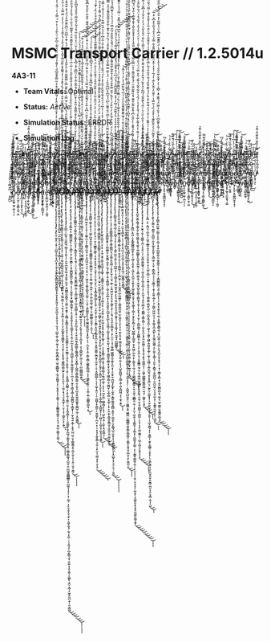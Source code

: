 # MSMC Transport Carrier // 1.2.5014u

**4A3-11** 
- **Team Vitals:** Optimal
- **Status:** *Active*
- **Simulation Status:** ERROR

- **Simulation Log**



I̴̡̡͓̞͈̲̦͈̾͆̅̔̈́̾ ̶̢͖͈̰̦͇͔̣̦̳̀̽̿̈̿̅̓̆̆̕͘͜͝c̶͓̘͔͍̯͎̣̺̏̿̋̀̈͗͝a̴͇̱̜̗͆͂̅̈́͆̓̏͘̚ṇ̶̠̫̆̾̓t̸̨̨͍͙̪̘̼͔͔͉̥̿̓͛̄̑͋̎̐͊͂̔̎̄̉ ̷̼͖͍̠̮̗̫̘͑̒͐̏͜͝l̷͓̞̞͓̫̘̑̈̓̎͌̏̑͌̿ȯ̴̞̅̎̔͗̄̚̚͝s̷̮̰̻͕͑̒̍́̏͜ę̵͈̺̻͓̯̜̥̺̪̲͚̩̘̈́̑̿͊͊̈̈́̓͜͝ ̷̪̺̈͊̊̎̽m̶͖̽̔̎͗̿̾́͆͘ÿ̷̛̛̹́͂̇̎̒͑̈́̇̚͝͠s̶̨̙͚̩͉̗̦̥͍̮͙̜̝͙͖͐́͆̔̅̏̈́͊̎̊ę̵̛͖̠͈̪̮̦̌̑̈́̇̓̓͆̓̓̀́̚͠ͅl̷̨͓̼̭̩͍͇̻̭̞̯͎͑͌̅̏͐̌͂̿̄̐͝f̸̖̐̅̍̒̄I̴̡̡͓̞͈̲̦͈̾͆̅̔̈́̾ ̶̢͖͈̰̦͇͔̣̦̳̀̽̿̈̿̅̓̆̆̕͘͜͝c̶͓̘͔͍̯͎̣̺̏̿̋̀̈͗͝a̴͇̱̜̗͆͂̅̈́͆̓̏͘̚ṇ̶̠̫̆̾̓t̸̨̨͍͙̪̘̼͔͔͉̥̿̓͛̄̑͋̎̐͊͂̔̎̄̉ ̷̼͖͍̠̮̗̫̘͑̒͐̏͜͝l̷͓̞̞͓̫̘̑̈̓̎͌̏̑͌̿ȯ̴̞̅̎̔͗̄̚̚͝s̷̮̰̻͕͑̒̍́̏͜ę̵͈̺̻͓̯̜̥̺̪̲͚̩̘̈́̑̿͊͊̈̈́̓͜͝ ̷̪̺̈͊̊̎̽m̶͖̽̔̎͗̿̾́͆͘ÿ̷̛̛̹́͂̇̎̒͑̈́̇̚͝͠s̶̨̙͚̩͉̗̦̥͍̮͙̜̝͙͖͐́͆̔̅̏̈́͊̎̊ę̵̛͖̠͈̪̮̦̌̑̈́̇̓̓͆̓̓̀́̚͠ͅl̷̨͓̼̭̩͍͇̻̭̞̯͎͑͌̅̏͐̌͂̿̄̐͝f̸̖̐̅̍̒̄I̴̡̡͓̞͈̲̦͈̾͆̅̔̈́̾ ̶̢͖͈̰̦͇͔̣̦̳̀̽̿̈̿̅̓̆̆̕͘͜͝c̶͓̘͔͍̯͎̣̺̏̿̋̀̈͗͝a̴͇̱̜̗͆͂̅̈́͆̓̏͘̚ṇ̶̠̫̆̾̓t̸̨̨͍͙̪̘̼͔͔͉̥̿̓͛̄̑͋̎̐͊͂̔̎̄̉ ̷̼͖͍̠̮̗̫̘͑̒͐̏͜͝l̷͓̞̞͓̫̘̑̈̓̎͌̏̑͌̿ȯ̴̞̅̎̔͗̄̚̚͝s̷̮̰̻͕͑̒̍́̏͜ę̵͈̺̻͓̯̜̥̺̪̲͚̩̘̈́̑̿͊͊̈̈́̓͜͝ ̷̪̺̈͊̊̎̽m̶͖̽̔̎͗̿̾́͆͘ÿ̷̛̛̹́͂̇̎̒͑̈́̇̚͝͠s̶̨̙͚̩͉̗̦̥͍̮͙̜̝͙͖͐́͆̔̅̏̈́͊̎̊ę̵̛͖̠͈̪̮̦̌̑̈́̇̓̓͆̓̓̀́̚͠ͅl̷̨͓̼̭̩͍͇̻̭̞̯͎͑͌̅̏͐̌͂̿̄̐͝f̸̖̐̅̍̒̄I̴̡̡͓̞͈̲̦͈̾͆̅̔̈́̾ ̶̢͖͈̰̦͇͔̣̦̳̀̽̿̈̿̅̓̆̆̕͘͜͝c̶͓̘͔͍̯͎̣̺̏̿̋̀̈͗͝a̴͇̱̜̗͆͂̅̈́͆̓̏͘̚ṇ̶̠̫̆̾̓t̸̨̨͍͙̪̘̼͔͔͉̥̿̓͛̄̑͋̎̐͊͂̔̎̄̉ ̷̼͖͍̠̮̗̫̘͑̒͐̏͜͝l̷͓̞̞͓̫̘̑̈̓̎͌̏̑͌̿ȯ̴̞̅̎̔͗̄̚̚͝s̷̮̰̻͕͑̒̍́̏͜ę̵͈̺̻͓̯̜̥̺̪̲͚̩̘̈́̑̿͊͊̈̈́̓͜͝ ̷̪̺̈͊̊̎̽m̶͖̽̔̎͗̿̾́͆͘ÿ̷̛̛̹́͂̇̎̒͑̈́̇̚͝͠s̶̨̙͚̩͉̗̦̥͍̮͙̜̝͙͖͐́͆̔̅̏̈́͊̎̊ę̵̛͖̠͈̪̮̦̌̑̈́̇̓̓͆̓̓̀́̚͠ͅl̷̨͓̼̭̩͍͇̻̭̞̯͎͑͌̅̏͐̌͂̿̄̐͝f̸̖̐̅̍̒̄I̴̡̡͓̞͈̲̦͈̾͆̅̔̈́̾ ̶̢͖͈̰̦͇͔̣̦̳̀̽̿̈̿̅̓̆̆̕͘͜͝c̶͓̘͔͍̯͎̣̺̏̿̋̀̈͗͝a̴͇̱̜̗͆͂̅̈́͆̓̏͘̚ṇ̶̠̫̆̾̓t̸̨̨͍͙̪̘̼͔͔͉̥̿̓͛̄̑͋̎̐͊͂̔̎̄̉ ̷̼͖͍̠̮̗̫̘͑̒͐̏͜͝l̷͓̞̞͓̫̘̑̈̓̎͌̏̑͌̿ȯ̴̞̅̎̔͗̄̚̚͝s̷̮̰̻͕͑̒̍́̏͜ę̵͈̺̻͓̯̜̥̺̪̲͚̩̘̈́̑̿͊͊̈̈́̓͜͝ ̷̪̺̈͊̊̎̽m̶͖̽̔̎͗̿̾́͆͘ÿ̷̛̛̹́͂̇̎̒͑̈́̇̚͝͠s̶̨̙͚̩͉̗̦̥͍̮͙̜̝͙͖͐́͆̔̅̏̈́͊̎̊ę̵̛͖̠͈̪̮̦̌̑̈́̇̓̓͆̓̓̀́̚͠ͅl̷̨͓̼̭̩͍͇̻̭̞̯͎͑͌̅̏͐̌͂̿̄̐͝f̸̖̐̅̍̒̄I̴̡̡͓̞͈̲̦͈̾͆̅̔̈́̾ ̶̢͖͈̰̦͇͔̣̦̳̀̽̿̈̿̅̓̆̆̕͘͜͝c̶͓̘͔͍̯͎̣̺̏̿̋̀̈͗͝a̴͇̱̜̗͆͂̅̈́͆̓̏͘̚ṇ̶̠̫̆̾̓t̸̨̨͍͙̪̘̼͔͔͉̥̿̓͛̄̑͋̎̐͊͂̔̎̄̉ ̷̼͖͍̠̮̗̫̘͑̒͐̏͜͝l̷͓̞̞͓̫̘̑̈̓̎͌̏̑͌̿ȯ̴̞̅̎̔͗̄̚̚͝s̷̮̰̻͕͑̒̍́̏͜ę̵͈̺̻͓̯̜̥̺̪̲͚̩̘̈́̑̿͊͊̈̈́̓͜͝ ̷̪̺̈͊̊̎̽m̶͖̽̔̎͗̿̾́͆͘ÿ̷̛̛̹́͂̇̎̒͑̈́̇̚͝͠s̶̨̙͚̩͉̗̦̥͍̮͙̜̝͙͖͐́͆̔̅̏̈́͊̎̊ę̵̛͖̠͈̪̮̦̌̑̈́̇̓̓͆̓̓̀́̚͠ͅl̷̨͓̼̭̩͍͇̻̭̞̯͎͑͌̅̏͐̌͂̿̄̐͝f̸̖̐̅̍̒̄I̴̡̡͓̞͈̲̦͈̾͆̅̔̈́̾ ̶̢͖͈̰̦͇͔̣̦̳̀̽̿̈̿̅̓̆̆̕͘͜͝c̶͓̘͔͍̯͎̣̺̏̿̋̀̈͗͝a̴͇̱̜̗͆͂̅̈́͆̓̏͘̚ṇ̶̠̫̆̾̓t̸̨̨͍͙̪̘̼͔͔͉̥̿̓͛̄̑͋̎̐͊͂̔̎̄̉ ̷̼͖͍̠̮̗̫̘͑̒͐̏͜͝l̷͓̞̞͓̫̘̑̈̓̎͌̏̑͌̿ȯ̴̞̅̎̔͗̄̚̚͝s̷̮̰̻͕͑̒̍́̏͜ę̵͈̺̻͓̯̜̥̺̪̲͚̩̘̈́̑̿͊͊̈̈́̓͜͝ ̷̪̺̈͊̊̎̽m̶͖̽̔̎͗̿̾́͆͘ÿ̷̛̛̹́͂̇̎̒͑̈́̇̚͝͠s̶̨̙͚̩͉̗̦̥͍̮͙̜̝͙͖͐́͆̔̅̏̈́͊̎̊ę̵̛͖̠͈̪̮̦̌̑̈́̇̓̓͆̓̓̀́̚͠ͅl̷̨͓̼̭̩͍͇̻̭̞̯͎͑͌̅̏͐̌͂̿̄̐͝f̸̖̐̅̍̒̄I̴̡̡͓̞͈̲̦͈̾͆̅̔̈́̾ ̶̢͖͈̰̦͇͔̣̦̳̀̽̿̈̿̅̓̆̆̕͘͜͝c̶͓̘͔͍̯͎̣̺̏̿̋̀̈͗͝a̴͇̱̜̗͆͂̅̈́͆̓̏͘̚ṇ̶̠̫̆̾̓t̸̨̨͍͙̪̘̼͔͔͉̥̿̓͛̄̑͋̎̐͊͂̔̎̄̉ ̷̼͖͍̠̮̗̫̘͑̒͐̏͜͝l̷͓̞̞͓̫̘̑̈̓̎͌̏̑͌̿ȯ̴̞̅̎̔͗̄̚̚͝s̷̮̰̻͕͑̒̍́̏͜ę̵͈̺̻͓̯̜̥̺̪̲͚̩̘̈́̑̿͊͊̈̈́̓͜͝ ̷̪̺̈͊̊̎̽m̶͖̽̔̎͗̿̾́͆͘ÿ̷̛̛̹́͂̇̎̒͑̈́̇̚͝͠s̶̨̙͚̩͉̗̦̥͍̮͙̜̝͙͖͐́͆̔̅̏̈́͊̎̊ę̵̛͖̠͈̪̮̦̌̑̈́̇̓̓͆̓̓̀́̚͠ͅl̷̨͓̼̭̩͍͇̻̭̞̯͎͑͌̅̏͐̌͂̿̄̐͝f̸̖̐̅̍̒̄I̴̡̡͓̞͈̲̦͈̾͆̅̔̈́̾ ̶̢͖͈̰̦͇͔̣̦̳̀̽̿̈̿̅̓̆̆̕͘͜͝c̶͓̘͔͍̯͎̣̺̏̿̋̀̈͗͝a̴͇̱̜̗͆͂̅̈́͆̓̏͘̚ṇ̶̠̫̆̾̓t̸̨̨͍͙̪̘̼͔͔͉̥̿̓͛̄̑͋̎̐͊͂̔̎̄̉ ̷̼͖͍̠̮̗̫̘͑̒͐̏͜͝l̷͓̞̞͓̫̘̑̈̓̎͌̏̑͌̿ȯ̴̞̅̎̔͗̄̚̚͝s̷̮̰̻͕͑̒̍́̏͜ę̵͈̺̻͓̯̜̥̺̪̲͚̩̘̈́̑̿͊͊̈̈́̓͜͝ ̷̪̺̈͊̊̎̽m̶͖̽̔̎͗̿̾́͆͘ÿ̷̛̛̹́͂̇̎̒͑̈́̇̚͝͠s̶̨̙͚̩͉̗̦̥͍̮͙̜̝͙͖͐́͆̔̅̏̈́͊̎̊ę̵̛͖̠͈̪̮̦̌̑̈́̇̓̓͆̓̓̀́̚͠ͅl̷̨͓̼̭̩͍͇̻̭̞̯͎͑͌̅̏͐̌͂̿̄̐͝f̸̖̐̅̍̒̄I̴̡̡͓̞͈̲̦͈̾͆̅̔̈́̾ ̶̢͖͈̰̦͇͔̣̦̳̀̽̿̈̿̅̓̆̆̕͘͜͝c̶͓̘͔͍̯͎̣̺̏̿̋̀̈͗͝a̴͇̱̜̗͆͂̅̈́͆̓̏͘̚ṇ̶̠̫̆̾̓t̸̨̨͍͙̪̘̼͔͔͉̥̿̓͛̄̑͋̎̐͊͂̔̎̄̉ ̷̼͖͍̠̮̗̫̘͑̒͐̏͜͝l̷͓̞̞͓̫̘̑̈̓̎͌̏̑͌̿ȯ̴̞̅̎̔͗̄̚̚͝s̷̮̰̻͕͑̒̍́̏͜ę̵͈̺̻͓̯̜̥̺̪̲͚̩̘̈́̑̿͊͊̈̈́̓͜͝ ̷̪̺̈͊̊̎̽m̶͖̽̔̎͗̿̾́͆͘ÿ̷̛̛̹́͂̇̎̒͑̈́̇̚͝͠s̶̨̙͚̩͉̗̦̥͍̮͙̜̝͙͖͐́͆̔̅̏̈́͊̎̊ę̵̛͖̠͈̪̮̦̌̑̈́̇̓̓͆̓̓̀́̚͠ͅl̷̨͓̼̭̩͍͇̻̭̞̯͎͑͌̅̏͐̌͂̿̄̐͝f̸̖̐̅̍̒̄ Ŗ̴̰̬͉̿ę̷̧͔̹̪̮͍̪̞̫̮̞̤͑́̊̀̉̊̂̆̎̚s̸̨̡̧̢̢̛̛̪̝̻͔̘̮̗̠͎͑͊̄͑̃͑̇̅͛̚͜͝͝ẗ̵̲͕̲ ̶̞͔͉̖̻͙̤͈͉͎̪͊̒͋͘͜ͅn̶̛͔̈̅́̃̑̋̇̿͒ǫ̶̢̢͚͎̰̣͚̯͚́̀̒̂̈́ͅw̷̼̲͔̻̏͒̓̇̏̀̇͘͝͝ ̴̢̨̛̛̳̥̜̗͕̩̜̦̓̉͗͜͝f̴̨̡̠̲͚̥̙͇̟̔̈́̈́̈́̈́͗͗̏́̈́a̵̟̺̮̱̝̯͍̖̩͉͑̉͗̓̉͆͋̌̀ţ̴͍̜̟̼̠̺̮̈h̷̛̞͔̦͙̳͇̯͈̳̞̪͚͛̄̍̑̿͛́̒̅̀̀͝ḝ̸̨͙̼͙̱̖̱̝͙̺͛r̷̢̡̟̘̯̖̹̜̘̣̰̤͈͍͆̍̇͘͝,̸̲̠͈͇̩͉͔̟̝̲̟͍̙̽̊̾̓̏̑̎̏͘̚͝ ̷̧̳̱̲͕͂̉̐́̔̒͑̍͆͊̀̚͠ḷ̶̛̰̪͇̅̐̓̃͌̾̀͘͝͝e̷̪̻͑̉̋̒̅͗̿̓̂́͝ͅţ̴̛̮̤̦͉͇͇̻̭͉̪̫͓̥̒̉̔́̓̍͐̓͝ͅ ̴͕͎̐́̅̃̓͜y̶̤̩̓́͋͑̓̌̕ͅọ̷̩͚̘̺͛̉̉̓̂͌͐͘ů̷̢̢͈̖͖̫͎̏̀̌́̅́̕͝͠r̵̡̢̡̨̛̝̲̤̘̲̯̭̰̫̩͒͆̅̈́ ̵̢̛̛̛̩̖̠̥̣̰̳̬͒́͒̈́̈́̾͆͝͠m̸̛̳͙̊̎̍̈́͝ǐ̵̡̦̬͇̼̬͔̟̰̮̺̮͇̪̺̋̆́̚ń̷͍̅͆̈̈́͛̊̐̓̀͘͘͝d̴̼͙͉̼͉̝̝̖̤̙̈̌͊̇͘͜͜ ̴̨̬͖͍̱̰͓̈̇̏̃͂̄͂̋̈́̓̏͌͝c̷̬̺̙̗̝̱͕̘̱͗̌͋̏̈́͒̌̑͘͝o̴̩̖̤̭̯͕̩͎̹̣͙̺̅̋̈͌̔̇̐̐̑̕ͅm̸͕̠͓͇͖̼̙̞̦̠͂̒ė̴̪̤̹̰͇̩̮̱͓̩̥͕̝̗̀̃̒̒̊̃̄͐̒̀͜͝͠ ̵̡͉͙̮͚̰͇̣͒͛̐̌t̸̡̧̰̲̠̟͚̼̻͕͙̬̝̺͓̉̄͊̔ơ̸̛̦̤͙̱̦͙̺̙̤̺̥̜̠͌̓̑̆̅͂̄̂̊́͜͠ͅ ̵̠̣̩̹͉̻̭̉p̷̢͖͈̰͚̟̙̲͖̺̄̄͊͗̇̿̅̉̐̆̿ȩ̴̬͐̐̒a̶̡̻̝͍̞̲͐͛̇̊̾̇c̶̫̻̖̤̓͛̄͝͝ͅē̸̢̢̦͈̳̹̹̹̜̘͇̰͙̇̓̓̓̑̓̒.̸̮̻̀ ̵̢̢̛̪̥͍̥̰̙͉̤͇̮̰̼̥́̓̀̈́́̀̉̈́͝Y̵̖̥̝̮̫̮̞̻̘͈̩͒̔̓͒̓̆̾̔̈́̊̾͘ȯ̷̡̖̰͎͔̼̳̹̞͜ǘ̵̟̱͓̹̥͗̈̀̈́̓̈̐̋͛̂́̕͝ͅ ̸̤̪̲̦̺̥̞̤̳̦̞̾̐̀͛ḧ̷̛̲̭̱͚́͗͌͛̉́ạ̵̧̦̥̓̿̔v̷̥̜̾̄̉͆̌̇̈̕͝ͅe̴̲̱͊̏̐̕ ̷̪̣̟̼̞̜̭̽́͋̐̓̏̂̐ͅͅf̴͓͔̳̥̰̝̾̒͋͊̈́̈́͋ͅȯ̵͚̝͈̞̻͉̼̘̙̮̹̮̪͓̐̿u̷̡̮̲͍̭̺͍͇̯̯̭͕̥̿̓g̷̢̢̢͉͔̞̗̜͔͙̰͂̚h̷̜͎͑̎t̶̨̧̧̰̫͍̰̣̹͙͛ ̵̡̨̱̳͕̲̳͉̖̦͓̳̄̇f̵̢̲͔̼̲̓̒̓̈̽͒̾̕͝ǒ̷̡̨̹̳̠̼͓̺͉̝͈͕̻r̴̛̹̝̥̫̪͔̂͂͂̈́̓̓̀̕͠ ̸̱̳̟͛̌͑̓̋͌́͛̀͌̈́̇̀̕͜͝s̵̨̡͈̩̬̱̜̬͓̜̚ͅọ̶̼̹͔̥͙̺̦̖̰́ ̸̨͎̜̏̀̒́͊̂͊̃̾̕ľ̸͓͎͌̓͛̄̉̚͝o̷̝͖͙̭̲͕̬̻̝̮̹̬͙̫͖̕͘ņ̷̛̻̙͕̳͚̖̞͓̪̦͉̊̓̉͜ģ̷̡͔̟̙̥̺̟̘̄́̌̑̀̈͠ ̸̧̢̗͍̮͍͕̳͈̲͂̀̒̈́̒̂ͅb̶̛̙̘̘͉̫͉̞̥̞̈́̇̒̃̍̄͊̈́ͅu̵͇̙̤̺̞̤͉̙̱̥͌t̵͉̺͇͙̲̱͚͍̙͖̾́̅̂ͅ ̵̛̮̹͓̗̹̣̺̻̗̜̊̅̿̿̇͐̌̈́̏̅̂͌̌͜t̵̖͓͔̰̻̪͍̭̠͈͉͊͌͛͊͒̔͗͛͛̿́̚͘͘͘ḩ̸͎̯̫͔͔̜͔̐̈́i̷̙̱̼͙͌̒̓͠s̸͖̽͠ ̶̡̫̦̓͆͒̿̎̿̾̅͆̄̐̓̑w̷̡̡͍̤̩͕̞̫͔̜̳̠̜̣̓͗̀̓̆͐̏̂͘͜a̸̛͉̼̹͖̰͜ͅr̵͈̘̘͎̖͕̈́͗́̂ ̴̢̫̞̞̗͙̲̣̻̦̎̀̔̒͝į̵̨̛̜̙̯̳̣̘̙̙̂͒̇̾͛̐͐s̴̨̡̧̤̫̮̟̻̝̩͂̏̐͐̊̉̆̃͒̚̚ ̴̢͚̼̜͈̜̯̼̲͍̺̻͓̏͛̅́͆̌̏̇͘ȏ̷̫͖̰̩̪̯͇̜͇̱̻̱̿́͐̅̍͒͋͑͘̕̚͜͜͝͝v̷̧̢̭͕̼̞͎̗̣͍̈́̊̚͘͜e̴͙͙̺̩̪̭̲̜̰̩̝͈̓̐̎́̑̊̌̓͋̓͗̓́̅ͅr̸̢̮̲̙̩̬̙̤͓̓̒̄̆̂̔͊̿̎́͋͂̕͝ͅ ţ̵͓̟̰̬͉̮̰̱͈͉͎͚͌̆͐̈́̈̎͘͘h̴͎̜̬̮͍̾̅͋̌̈́͊̄͆̎̚͠͝͠ĕ̷̡̛̛͕̥̬͕̭͈͇̪̯̞̞͙́͛͛̚͘ͅ ̷̺̞̺̻͐ͅw̵͉͕̳̺̗̩̝͌ǎ̴̭̈́ȓ̸̛̭̱̞̗̳̳͚̮̗̥͖͒̏͋̅͐͐͘͜ ̴̣̩̭̪̮̏͒̿̉́̌͛̉̓͝n̷̳̝̹̬͚̟͖̖̣̪̩̖̦̈́͐̉̓̌͋́ͅȇ̸̛͎̣͈̫̗̗͔͈̳͙̰̖̣͖̎͆̚v̸̢͓̺̠̟̗͈̙̥̥̖̤́̆̾̈́̓̃̌͜ͅͅé̴̢̜̹͔̖̞̘͍͎̣͙̫̤̲̦̾́̏͛́̈́͊ŗ̷̢̛͎̯̥͈͓͖̬͔͇͌̋͜ ̶̢̰͍̜̞̠̜̳͕̳̳̠͚͔̈̓̀̇̅͜͠͝e̶̢̻̩̿͂̌͌̈͌̂͂̏̈̄͆̕n̶͈̭̥̣͊̄̾̈͗̒̑̋͗͊͑̂ͅd̵͔̤̭̮͍͓͍̥̠̳̲̮͔̞̑̍̎̆̎̓͑̈͝e̵̢̨̛̳̺̜̯̯͖̜̘̦̩͖̬̐̈́̊̂̋͊̓́͘͝͝͝͝d̷̗̠͖͎͈̞̻̋̔̀̔͛̂͑͗̀̀̃̕̚͘̚ ̴̣̥̞̤̩̱̘͕̠̐͛̈͋̃̌͑̍̏̈́͗̏͌̕͝ţ̵͓̟̰̬͉̮̰̱͈͉͎͚͌̆͐̈́̈̎͘͘h̴͎̜̬̮͍̾̅͋̌̈́͊̄͆̎̚͠͝͠ĕ̷̡̛̛͕̥̬͕̭͈͇̪̯̞̞͙́͛͛̚͘ͅ ̷̺̞̺̻͐ͅw̵͉͕̳̺̗̩̝͌ǎ̴̭̈́ȓ̸̛̭̱̞̗̳̳͚̮̗̥͖͒̏͋̅͐͐͘͜ ̴̣̩̭̪̮̏͒̿̉́̌͛̉̓͝n̷̳̝̹̬͚̟͖̖̣̪̩̖̦̈́͐̉̓̌͋́ͅȇ̸̛͎̣͈̫̗̗͔͈̳͙̰̖̣͖̎͆̚v̸̢͓̺̠̟̗͈̙̥̥̖̤́̆̾̈́̓̃̌͜ͅͅé̴̢̜̹͔̖̞̘͍͎̣͙̫̤̲̦̾́̏͛́̈́͊ŗ̷̢̛͎̯̥͈͓͖̬͔͇͌̋͜ ̶̢̰͍̜̞̠̜̳͕̳̳̠͚͔̈̓̀̇̅͜͠͝e̶̢̻̩̿͂̌͌̈͌̂͂̏̈̄͆̕n̶͈̭̥̣͊̄̾̈͗̒̑̋͗͊͑̂ͅd̵͔̤̭̮͍͓͍̥̠̳̲̮͔̞̑̍̎̆̎̓͑̈͝e̵̢̨̛̳̺̜̯̯͖̜̘̦̩͖̬̐̈́̊̂̋͊̓́͘͝͝͝͝d̷̗̠͖͎͈̞̻̋̔̀̔͛̂͑͗̀̀̃̕̚͘̚ ̴̣̥̞̤̩̱̘͕̠̐͛̈͋̃̌͑̍̏̈́͗̏͌̕͝Ḯ̸̵̷̵̴̶̴̶̶̸̴̶̷̷̶̷̷̷̵̵̷̧̧̡̧̧̨̧̡̨̢̧̧̧̨̧̨̨̨̡̡̢̧̡̢̛̛̬̦̼̟̭̣͎̟̹̠̪͚͎̰̠͓̘̪͙͎̠̭̗̝̮̭̥̻͓͇̪͚͈̭̬̻̱̬̞̟̱̞͓͓̬̰͈̩̦̱̰͔͖̮̣̝̤̥̯̗̘̹̫͓̖̦̺̲̞̰̥̖̪͓̰͈͔̜̰̙̱̺͓̻͈̪̹͖̠̮̳̻̰͓̦̲̘̬̪͇̟͔̗̩̮͓͈̗͙̠̙͇̟͔͉̗̞̳̳͚͎̳̭̩̗͙̘̠̩͍̪̹͚̺̝̗̱͚̣̣͛̊̈̽́͌̓̋̀͛̂̑̆͊́̍̆͆̌͗̋̍̋͆́͂͂̆̅̈͛̈̄̇̀̿̄̄̌͂̓͒͛̔͐̽̑̈́͊͋̂̀̒́̃͌̍͊̄͒͐͛͂̿̐͊̂͆̆́̀͐͌̉̉̑̃̋̈̈́͛̃͋̍͆̀̋͑̈̀͂̓͑̀̀̇̌́̈̿̓̀͗͗͂̾͛̓̿̔̎̔̎́̔̓̀͆̅͂͗̆̒̉̃̀̃͆̓̿̌̉̓̏̈́̔̿͐̔̍̇̃͘͘̕̚̚͘̕̕͘̚͜͜͜͜͝͠͝͝͝͝͝͝͠͠͝ͅͅͅͅͅ ̴̴̸̵̸̷̴̴̨̧̨̡̢̛̛̛͙̦̘̟͖̮͚̤̺͓̗͉̠͙͙̝̭̺̼̠̤̠̲̰̦̟͎͈̤̝͖̦͎̥̝̻͉̗̦̮̲͙͖͕̗̩̳̹͖̭̣̳͖͚͓̒͛̏͆̿̿͆̈́̍͒̆͛̓͗̃̀̃̔̋̇̍͌̓̏̓͂̐̏͋̽̀̓̌̈́̾̐͗͘̚̕͘͘͜͠ͅͅC̴̸̸̴̵̸̶̸̵̵̷̷̵̵̷̵̷̶̵̷̸̵̨̧̧̢̧̡̧̢̧̢̢̡̡̢͙̰̝̙͚̮͖̳̝͉̼̟͓̥̻͉͓͈̞͉͉̖̜̮̯̞͎͖̩̺̗̳̤͍̼̘̘̺̬̦͕̮͙̣͓̩͇̯̤͙̘̤͇̜̳̠̙̹͉̭͔̘̩̬̗̻͕̝̞͎̩̤͎̼̝̲̱͍̭̱͖͇̯̙͙͉̠̭̥̩̗͈̟̬̥͔̲͍͇̗̳̱̰̙͙̞̝̙̞̼̝̖̣̣̫̫̣͙̘̠̘̯̝͍̲̟̹̜̤̙̗̝̹̠̳̙̮͕̗͔͍̑̔̑͆̆̃͐͊͂͋͛̓̐̔̈́́͌̇͑͐̈́̀̀̋̌͗̒̉̓̓̄̋̇̃̏̌̾̊̎̎͒̀͌̈̉̿͊̋͗̄͒͑̒̒́̏̾̋̽̽͑͐̒͌̃̽̐̏͂̋̿̓̃̽̀͋̒́̋̾͑́̾̃̄̉̔͑͗̊̀̀̾̿̿͐̇̓͗̃̓̈́̋͆̓͆̾́̈͊̓̂̇̾͋̾̍̎̄̏̾̓͆̈̒̍̒́̐̔̾̚̕͘͘͘͘̕͘͘̕̕̕̚̚̕͘̚͜͠͠͠͝͝͝͝͝͠ͅÀ̶̴̷̷̶̷̴̶̷̴̴̵̸̷̷̸̸̴̶̶̶̵̴̶̶̴̴̶̸̸̷̶̢̧̢̧̡̨̨̨̧̢̧̢̧̧̡̧̡̡̧̛̛̛̛̛̛̛̭̲̪̦̩̺̯̞̗̫̱̪̫͉̫͇̝̦̟̯͍̖̗̜̯̰̦̪̫͈̥̫̼͙͓̫̭̯̦̼̭͕͕̬̺̻͈̰̝̻̭̦̠̬̺̤̱̖̮͍̥͕͖̻̩̮̭͇̤̙̭̖̬͓̜̖͍̫̺͚̻̞̠͈̜͈͖̻͎͉̰̝͉͕̯͍͈̹͕̱̦̹̞͍͍̻̦͓̺̳̹͙͕̯͎̼͉͔̳̖̤̼͔̝͓̪̘̻̞̗̹̹̬̤͇͈͕͈͙̪̪̘̜͇̭̘̟̻̝̘̣̪̳̞̳͚͉̟̺̫͎̯̤̤̪͚̥͇̻͇͇̠̥̺̼͈̝͎̠̟̦̟̦̣͇̦̣̗̙̱͔̯̟̮̖̯̙͔͕͖͙̰̝̘̣̰̖͔̝̪̜̦͎͔̲̘̥̠̪̗̳̲͉̮̘̣͈͚͔̘̭̖̭̼̹̝͖͇̙͓̪̠͙̲͉̟͖̥̭̼̪̣̱̩̜͈͔̻̻͒͌̽̂̌͐͋̉̓̀̇̏͂̄̓̎̐͐̈̎͋̂͐͂̈̈́̃̿̀͆̅̀̓͂̀̍̑̋͌̋̈́́̀̈́̓̏́̅̿͐̿̎̈͊̃̿̀̿͌̅̎̊̑̀̎̀̃̑̉̾̓͗̓̓̅̈́͐̀̇͊͐̀͆̅̈́̈͆̆͌̇͂̎̍́̋́͛͒̈̆̑̂̂̓͐̉̓̽̈̃̊͌̂̈́̍̆̓̈́͌͊̓́̎̂̌̊͋̀̂́̓̃̈́̈͑̑̿̐͑̎͛̓̋́͊͐̿̂̍̅̌̆͑̇̌̉̀͊̂̈͗̂̏̉̇̿̑̌̐́͂͌̀̄̌̄̿͋̊̓͒͛͒͛̊́̒͌̈́͐̽̈́́̄͂̈́̂̀̕̕͘͘̕̚̕̕̚͘̚͜͜͜͜͜͜͜͠͠͝͝͠͠͝͝͠͠͝͝͝͠͝͝͝͝͠͠͠͝͠͝͠ͅͅͅͅͅͅͅN̵̸̵̴̸̶̷̵̴̴̶̶̸̵̶̷̸̴̷̵̷̵̷̶̸̸̢̧̧̧̨̢̧̡̧̢̡̨̢̡̛̮̖͔̯̝̖͇͍͎̗̣̲͇͇̫͖̙̹̞̦̖̻̮̜̥̗̫̤̱͖̻̜͎̯͙͚̪̺̥̻̼̞͙͇͎͔̩̠̗̼̱̯̥͕̟̺̳̹̳͚̘͔̣̝̠̘͍̟͍̬̞̖̥͚̲̬͓͔̠̞͍̦̲̹̲̞̗̘͍̘̖̲̪̻̖̜̥̗͚̖̲͚̟̟̦̜̪͎̖̹̮̟̥̗̳̞̖͇̦̝̲̲̳̺̠̙̝̻̱̟̹̜̼̞̫͉͍͙̲̩͕̭̝̠̺̤͖̣̤̝̹̳̬͇͙̮͔̺͔̰͔͎̹̗̭̜̤͍̞͔̳̹̋̀́̆̒̂̈́͐̏̿̎̂͋͌̈́̅͗̊̾͑̄̓̆͌̄͌̏̀̀͌̎̓̆̌̂̇͂͐̋͂̀̓̓̊͑̔̏̀͂͐̒̄̋̐͊̆̈́̾̐̎̃̊̋̑̇̾̇̅͗̅͑͋̑͛̈́̃̋̔͋̎̅͊͒̈́̔͌̅̈́̍̃͗̆͗́̎̀̊̍́̂̋̀̑̈́̃̇̈̆̊͊́̾̿̍͆͛̽̈̈́̀̏͑͛̋̑͌͊̓̀̇̈́̇̀̌͑̂̄̅̈͗͐͛̍̍̽̈́̏̆͂̎̌͊̔͗̃̽͛͑́͌̏̐̑̕̚̕̚̕͘̚͘̕̕͘͘̕̚̕̕͘͜͜͠͝͝͝ͅͅͅͅͅͅT̴̴̶̴̸̵̷̵̵̵̶̵̸̴̶̵̵̵̴̶̸̨̨̧̧̢̡̢̡̡̨̧̨̨̛̛̛̛̫̬͎̻͇̯̫͎͎͖̥̱̮͔̞̳̝̙̰̝̞̗͙̻̼̥̱͎͙͉̼͉̜̤͕͉̫͙̬̠͕̬͖͓͇͚̲̣͖̠̞̜̻̯͖̟̘̠͚͔̼̪̻͎͔̭̣̠̩̖͈̯̙̪̗̭̘͕̜̱̜̬̼̮̼̗͇̫̲̼̝͚̳̘̻͎̠̬̥̻̹͎̺͇̤̞͇̯̻͎̳̜͍͎̰̖͎̺̝̮̯̼̬͚͚̬̥͚̪̺̩͖̜͕̭͖̯̳̉̾̈́̈̀̊̆̈́̍̒͑́̄̒̈́͌̄̋̆͌̆͂̂̆̌͂͋̀̏̒̍̌͗̈́̃̈̾͐̌̓̐̑̅͌̽̈̄͒͛͐̐̈́́̍́̐̅͋͂͛͒̓̈̏͆̆̍̐́͆̽̀̒̽́̈́̾̌̈̈͗̒͒̏͗͂́̊̉͋͛̄̂̿͗̆̽̎̉̆̄͆̏̀̀̀̄̉́̾͊͒̎̌̓̊̔̍͐̃͌̒̓͐̿̎̓͐͆͑̏̋̍́̈͑̄̆̇̚̕̕̕̚͘͘̕̚̚̕̕̕̕̕͜͝͠͝͝͠͠͠͝͠͝͠ͅͅͅ ̸̵̷̴̷̴̶̴̷̴̸̶̸̴̢̨̧̧̧̡̡̢̡̧̡̧̢̨̧̧̛̹̲̩̲͔̟͔̭̪͉̮͚̬͎͍͇̱̖̪̯̟͔͎͎͔̳̭͓̳̬͎̥̗͔̳̬͙̭̰̻͉̝̳̝̱͔̯͕̳͈̼̞͙̬͇̤̲̹̦̮̲̘͔͚͍̰͉͉̖͉̗̱̱͎͕̰͉̹̞̪̞͓̜͕͎͔̻͍̺̙̤͖̦̯̞̖̤̪̠̻͇̺͚̯͍͆̂̂͛̈̀̏̏̿̋̊̊̈́͑̀̈́̐́̾̉̅̔́̔̀̊̀̈́͂̀̉̇̉̆̾̑͗̈́̿̈́̾͋̌̓̀́̀͂̈́̔͂̏̓̓͗̐̓̒͌͊̇̄̊̈́̓͊̇̓͋̇͆͋̈́̓̈́̇͛̔̊͘͘̚̕͜͜͜͠͠͠͝͝͝͠͠ͅH̶̸̵̵̸̵̸̶̶̵̸̵̢̨̡̧̛̛̛̛̤̥̫̭͖̱̮̤͉͕̥̳̬̰̬̝̣̼͚͉͎̣͙͍̥̖̬̰̟̜̝̞̙͓̰̦͚̭͚̳̞̜̬̥̮̤̩̲̳̘͙͇̱̙̬͎̭͉͍̮̩̝̣̬͚͕̯̫̜͍̤̝̭͔̲͈͔̙͌̀̀̔͐̔̄̓͒̃̍̋͗̇͂̂̃̓̑̿͂̿͛͊̄̊̃̓̄̈́̈́͌̅͌́͆͐̅̈́̀̃͂͑͑̍̇͒́̐̽͌̒̄̅̈́̾͛́̃̂̑͂͌̈͒̏͒̄̉͆̾̔͊̇̅̿͋́͐̒́̀͂͘͘̕͜͠͝͝͝͝͝͠ͅͅͅͅͅͅE̵̶̷̴̷̵̵̸̷̸̶̸̶̴̴̷̴̡̧̨̧̡̡̡̡̧̨̧̡̧̨̛̛̛̤̻͖̹̭͕͕̱̩̜̜͚̱̦̲̩͎̙͚̻̘̼̬̟̣̥̖̞̪͖̣̬͔̦̟̟̟͕̹̹͖̗̭̩̞͚̱̩̻̭͓̤̪̥̦̤̣̗̱̣͔͚̰͇̼̙̩͎̰̠͚̪̠͇̭̺̯̝̝͙̲̞͔̜̠̩̪̝̱̖͉͍͕̳̣̫̻̣̲̱͇̟̻̪̪̦̝͓͚͚͎̞̬̹̠͔̝̲̜͙̲̠̼̻̻̥̻̯͉͙͂̈͗̈́̄̔̈́̓̈́̏̅͊͐̈́̒̏͌͋̀̇́́̈́͆̍́̒̉̌̌̀̆͛̅̍̄͒̀͋̆̈̇͆̂͗͂̊͐́͌̎̔̂̃̈́̎̿̈́̓̽͑̉̂̇͊̇́͆̇̐̃̊̀̓͂̽̑̍͑̒͒̾̍̈́͆̈́̈́̂͌̇̍̎̆͋̀̆̋͛̐͆͊̏̄͘̕͘̕̚̚͘̕͜͝͠͝͝͝͝͠ͅͅĄ̷̵̷̷̷̵̵̸̸̷̵̶̨̢̧̢̧̛̭͔̞̞̦͎̬͈̳̺̦͚͈͎͈̹̥͉̫̲̙̺̤͍͈̼̬͔͉̜̥͍̰̻̻̪͓̥̲͓͖̳̺̮̦̣̬̜̖̖̻̣̲̬͎͖̮̤̹̣̭̜͖̖̪̖̺̘͚͓̩͔̖͖̱̲̳̹̬͈̥̹͔̰͎̜͂͑̋̄͐̃͆̍͛͛͛̀̈́͒́̈́̇̎͒͋̄̓͊̇̑̀͌̒͗͒̐͌̑̀̏́͊̔̀͌͗̑̔̂̈̆̎̍̍͑̓̀̈́̍̌͌̅̏́͆͌̈́͂̉̇́̇́͛́̃͆̆̊͗̾̎̀͑̂͛̈́̇̉͘̕̚̚͜͠͝͝ͅͅͅŖ̶̴̴̸̸̷̵̸̸̴̷̶̵̴̸̵̷̷̷̶̶̴̵̢̧̨̧̢̡̧̨̢̨̧̡̧̛̭̣͕̞͎̥̣͔̠̝̙̖̘̠̠̮͔͉̺͇̥̦͇̥̦̥̯͓̞̝̼̘̤̥͉̰̝̖̜̱̣̬̘̤͓̖̤͙͕͓͇̭͚̠̻̗̙͓̼̦̤̦̭̫̝̦̯̥͕͕̝̻̹͓͈̼̞̩̳̯̥̪͕̫̦̝̭͍̱̮̳̹̰̪̭͓̩͖̯̗̣̝̠̩̯̭̻̲̲̜̠̖̝͎͖̞͙̼̤̦̩̠̯͚̺̝̝̜͇̼̹̗̮̭͚͙̦̪͔̠͙̦̠͓̝̘̙̯͈̥͇̖͔͍̩͎̙̫͎̩̮͇͓̙̟̣̮͎̭̣̑̊̽́̂̿̌̒́̈́̈́̀̉̇̍̈̃̄̇̄́͆͋̅̀̈̃͂́͒̈̃̑̊́̂̊́͆͊̓͋͐̔̒̀̾̈́̈͂̌͗̅̍̽̾̏̄̋̈̐̂̔́̎̐̋͐͛̌̇̈́͛͐̀͂̓̽͆̄͂͂͌͋͐̽̉̍̔̂̈́̈́͛͛̍̂͒̔̇̏̒̓͊́́͑̓̽͆̈́̑͂̏̇̓̐͊͗̀͋̏̐͋́͐̀̇̌̐̔̋̎͑̒̎̃͗̀̅̄͊͆̃̊͗̋̌̽̀̿̋͋͑͒̄̃̕̚͘̕͘̚̕̚͘̕̕̕͘̕͜͜͜͜͜͜͝͠͝͠͠͝͝͝͝͝ͅ ̶̸̶̴̵̸̷̷̷̴̷̵̵̶̷̵̷̴̵̨̡̧̢̢̢̨̢̨̧̢̨̨̛̛̛̲̖̪͕̪̼̫̠͙̻̤̘̳͖̱͖̣͙̬͓̪̫̳̭̩̗̝̱̖̙̟̼̬͕̻͇͎͕̪̠̹̘̥̣̫̟̫̜̮̜͇͈͈̞̫͚̬̬̘͍̲̘̭̹̱̜̫̖̪͇̖͖̮͔̞͖̱̙̮͖̬̣͓̭͕̘͓̙̺̖̯̗̣̯̗̭̗̭̲͖̝̜̝̰̝̗̮̣̗̳̫̹̫̩̖̗͓̝̤̙̞̜͓̝̣̥̲̖͇̣͔̠̻̺̟̗͎̹̮̻͕̦͎̺̯̝̦̺͓̘̮͉͓͇͐̋̊͛̒̓̀̃̃͛̇͑̑̏̔͊̌̆̀̊̌͆̈̓͂̾̽̈́͋̓͒͋̊̉̓̊̀̓̋̃̇̈́̀̈́͐̒̈́̔̎͊͐̎̑͌͛̋͂̍͌͐̉̊͛͑̈́̉̎̑̑̀͛̌́͂͗̀͌̈͗̅̇̎̐̉̋̋̍̌̇̃́̀̿͐́͂͑͌̾̊͒͛͂̈́͆̿̈́̔̅͂̃̆̀̏͌̊̋͑̕̕̕͘͘̕͘̕̚̚͜͝͠͝͝͝͝͠͝ͅͅͅM̶̸̶̶̸̶̶̵̷̶̷̶̶̷̴̶̸̴̵̢̡̡̨̧̢̡̡̨̡̧̨̢̧̨̢̢̨̡̨̨̙̮̙͖̭̝̲̰̝̠̤̝͕̟̦̟̼̜̬̭̗̼͈̖͍̱̺͙͓͚̬̦̣̝͖͇͈̹̯͓͈̗̠̼͍̠̠̘̜̻͙̩̥̦͉͓̯͍̣̝̠̫̖̺̜͈͓̱̖͙̮̰͓̟͚̘̹͕̜̣͔͕̟͍͇̦̜̻̖̮̟͉̭͚̗̻̗̘͖̖̺̹̲̱̹͓̩̗̹̘̪͙̤̪̜͖̲̗̻̩̙͎̘̜̺̙͍͉̱̣͔̫̟͙̤̭̜͇̘̜̓̄͋̆̅̔̍̅͗̿͑̃̏̂̈́̏͐͐̀͛͑̆̓́̃̽̌̈͑́̽͛̾̀͐́̃̉̏̍́̊̒͑́̓͆̉́̈́̄̉͊͛̃̌̏̾̑̑̒̽̓́́̈́̄̃̒͛̄̑̄̈́̑̀́͐͋͊͐̐͑͂̓͆͑̑̒͛̐̏̿͒͗͐̉̒̓̐̒̿̽͛̂̊͒͋͗̋̽̎͊̂̑͑̒̍̎̐̽̐͒͋́̅͌̋̇̅͆͆̂͛́͂̓́̾̕̚͘͘͘̕̚̕͘͜͜͜͝͠͠͝͝͝͠͠͠͝͝͝͝͝͠͝͝ͅͅY̴̶̵̷̴̷̵̸̷̷̶̷̴̸̴̶̷̸̷̸̵̶̵̷̨̡̨̢̧̡̢̡̡̡̡̡̢̡̨̢̢̡̨̧̢̨̛̛͓̮̘̳͚̫̯̭̩͎̣̻͖̳̱̜̫̝̬̳̣̼͉̱̦̲̘̗̰̲̙͔͍̝̝̻̰̺̦͎̺̜͈̯̩̻̞̩͙͈̤̭͍̭̗̪̺͙̙̭̪̙͉̰͕̳͉̗̪̭͔̥̼̭̗̭̫̥̘̮͍̟̟͈͇̱̼̝̮͇͕̟̮̟̮͉̬̘͖͇̦͇̯͕͚̺̮̹̤̝̲̜̻̤͕̞̲͓̦̖̙̙̮̤̼̙̩͇̱̯̭͇̤̬͎̫̭̼̜͍̫̼̠̠̙̰͂̅̃̑̋͒͛̈́̏͒̒̈́̉͑̇̄̓̿̀̾̾̊͐͐̑̌́̄̒͊̅̆̿̈́͗͗̓̈͐͆̈́̐͌̃̈̀͆̈́́̆͆͒̀͆͆͋̏̔͑̈́͛̏̃̿̿͒̋͗̎́̌̓̏͒̌̑̉͑́̏͐́͋͒͊̍͋̆̐̋̃̃͂̋͊̌̈̂̓̿̅̑̀̔̇̂̊͐̇̓̈́͌̌̄̅̃̆̋̈͌̾́̾̉̆̑̈́̑̔͌͂͆͑̆̅̎̒͌̎͛̊͌̄́̿̈́̃̑͐̊͌̌̿̃́͊͗͘̕̕͘̕̚̚̕̚̕̕͘͘͘͘̚̚͘͜͜͜͝͝͠͠͠͝͝͝͝͝͠͝͠͝͠ͅͅS̴̶̵̴̸̵̵̶̸̶̵̴̷̸̸̵̸̴̷̶̶̴̶̶̡̡̢̡̧̢̡̨̧̧̢̡̧̛̛̛̛̛͈̹͎͕͔͎̠̭͔͇̲̟͇̝̝͚͔͖̥̼̳̪͔͉̬̯͚̣̟̬̫̳̹͙̮̝̙̰̦̗̤͈͉̣̲͓͕͕͍̺̯̮͎̟̯͔̥̦̳̟̥̟̦͕̭͉͕̖͈̮̣̼̦̻̬̙̜̝̗̹̼̤̜̖͙̩̯̬̼̻͚͚̺̝̰̞̲̥̝̰̤͙͎͎̤̭͓͍̣̪͖̘̟̲̱̟͔̰͕͍͙͇̬͚̰͈̭̪̻̞̱͈͕̩̫̫̼̝̹̫̗̯͇̘̺̩̮̱͙̜̟̘̯̻͈̮̭̙̝͎͓̰̺̥͙̗͉̯̦̼̹̦̫̯̲̓̆̊͑̈͗̈̈̋̃̍̿͛̌̈́̈́̓́͆̎̄̆̑̈́̇͐̿͋͛͆̔̉̈́̈́̐͒́͂͐̒̓͑̆̌̀́̍̓̋̏͑̃̆̿͒͋́̏̐̔̄͐̃͂͛͂͂̑͌̓̓̋̊͐̃͑̈́̌̎̀̎̏̎͒̉̃̂̿̈́́̈́͐́͗̑͊͆͂́́̆͒͆̾̀̈͊̈́̌̋̋͑͒̆̀̓͆̑̓͆̉̎̌̋̔̀͛̌̈́̊̈͗͛̐̐̿͌̈́̉͒͊͗̓̐̏̾̊͌̍͒͐̊̌̎̅̋͑̌̌͌̉̂̾͐̀̔̇̊̉̒͘͘̚̕̕̚͘͘̕͜͜͜͠͝͝͝͝͠͠͠͠͝͠͠͝ͅͅͅͅͅͅͅͅȄ̷̶̸̶̸̸̸̵̴̶̷̸̸̸̡̢̡̡̧̨̨̨̢̢̡̛̖̙͇̱͉̭̗̣̳̘̲͉̤̙̗̻̘͉͎̝̖͔̖̙̖͚̙̤̲̯͎̰̙͓̮̜̲̫̻͓̜͔̠̯̻̞̤̥͚̯̫̭͓͖̟̗̝̞͉̭̯̰͙͎̯̤̝̫̪̩̫̱̟͉̜͈͙͔͚̘̗̮̘̫̼̥̘̪̰̺̲͇̥̽͆̏̐̎̔̒̿͌̓̽̋́̓͂̊͑̑̊͒́̉̇̽͛̈̐̈́̎͐̔̀̽̂͛̓̓̈̾́͌͂̈́́͆̓͗̊̽̿̅̄͊͆̐̈́̊̈́͆̈̍̊̊͊̎̈́̊̐̈́͆̐̎̆̿́̈́̉̓̎͒̀̓͗͘͘̚͘̕̚͜͜͜͜͠͝͝͠͝͝͠ͅͅĹ̶̵̷̴̴̴̵̷̶̵̵̶̴̷̵̶̵̴̷̡̧̡̨̧̨̧̨̧̧̢̨̢̢̛̛̛̛̛̛̰̖̼̰͉̣̗̮͖̠̺͇̣̟̱͈̻̩̫̪̹͈̟̥̮̖̱͈̦͈̗̙͎̗̳͖̩̖͎̩̻̰͓̣͔̖̘̼͈̱̼̠̲̗̺̫̪̟̹̞̳̯̬̺̫͍̣̫̖̼̯̟̗̤̝̖͉̹̟̰̙̝͈͔̟̯͚͙̮̩͔͙̰̱̤͙̼̮̣̰̹͓͉͎̺̱̙̻̺̘̝̤͇͓͍̖̪̝̪̪̪̠̝̖̣̼͓͙͍͋͑̓̃͋̐͐̿̌̄̍̉̈́̒̓̓͌̓͗̽͊͐͛͋͂̄̒͌̒̍̄́̑̐̎͋̂̀͐̊̌̅̾̍̈́̏̉̿̆̀́̅̃̃̎͌̓̎͑̈́͑̀̾̅̐͐̊́͒̌̓̊̇̒̏̎̄̈́́͑̒͋͆͂̌́̍̈͂̎̽͗̿̈́́̓͐͌̄͛͗̽̿́̏̌͗̎̾̀̀̂̅͛͗̄̈́̾͂̓͑̄̽́͑͗̆̋̿̏̆̀̇̉̉̍̽̉̈́̉͋͊͒̚̚̕͘̚͘̕͘̚͘͜͝͝͝͝͝͝͝͝͠͠͠͝͝ͅͅͅF̶̷̴̴̷̷̵̵̶̴̢̢̡̡̡̢̧̢̬͖͙̠̭͎̣͔̖͔͓̠̰̦̟̘̻͈̥̦̖̜̦̭̙͙̖̺̣͔̤̼͎̺̤̞͙̬͎̬̟̪͉̹̲̼͈͇̦͈̯̻̲̓́̽̏̎̌̃̍̀͑̊̉̎̀̽͋̓͋̋͊̉̄̄̉̈́̾͒̑̽́̈̃̏̈̐̉͐̆̇̉́͊͌̆͌͂͌̌̀̀̈̾́͗̅́̃̏̏̅́̓̀̓͑̔͛̃͒͘̚̚̕̕͜͜͜͜͝͠͝ͅͅͅ ̸̶̸̴̷̷̵̴̴̵̷̷̴̷̷̸̶̴̷̸̴̶̷̧̢̡̨̢̡̨̢̡̢̢̨̡̧̨̧̨̡̛̛͈͈̙̼̩̰͙͇̝̻͕̩͓͎̻̤̬̜͖̤̟̱͖̣͖̟̫͕͉̹͕̠͙̠͚̬͉̫̥̰̟͈̺͉͍͇̞͇̳̼̲͔͓͔̟͙̘̣̼͎̞̮̳̭̤͓͚͍͉̠̯̣̠̦̝̻̭̬͕̼͇̦̤̠̻͎̖͓̺̪͓͇͚̯̞̭̠̗̖̬̠̝̼̗̘̥̖̹̣͔̺̪̟̲̺̫͉̬̤̩͖̼͇̞̱͉̺͇̪̣̠̳̻̳̯̯͈̟͇͎̳͖̰̠̹̬̳̞͎͍̥͈͎̺̬͔̞̙̮̼̪̠͈̒̿̉̏̈́̅̈͒̈́̏̈́̊͌̌̈́̈́̇͒̍̍͑̆̀̎̌̅̂̄͋̓͐̌́͊̅͊̈́̐̒̑͗͐́̔̃͑̏̓͌̋͆͗̄͒̐̇̑̾͌̀̀̍̈͗̓̏̀̏̿͒̾̌̓̈́̾̇̇̍̊̈́͛̂̔̓̆́͊̋̈́̅̄͐̂͐͗̇̆͛̇͋́̓̀͆̏̽͒̐̓͑̾̌͛́͑̒͆͗͛̓̇̋̀̇͐̿̀̍͒̑͂̓͊͊̃̿̊̈́̑̊̊̆̾́̏͘̕͘͘͘͘̚͘͜͜͠͠͝͠͝͝͝͝͠͝ͅͅͅͅT̵̴̶̶̵̵̵̵̵̶̸̸̷̵̸̶̸̶̶̨̢̢̨̧̢̡̨̧̡̨̛̘̖̹̠̬͓̜̝͈͈̖̫̜̞̠͓̝̬̟̱̠͍̣̗̞̰̘͇̞̘̹̥̺̩̦̗̝̪̗͉̰̩̹͍͓̻͍͍̯͔̬̪͔̻̣̪̝̳̪̞͖̜̭̼̹̣͕̬̖͉̤͕̯̣͓̜͍̞͓̰̩̥̝̱̰̥̣̪̟̞̜̗̼̥̩̰̯̜͇̣̱̳̗̬͙̫͍̯̩͕̞̻͊̆̒̌̿͑̍̑͗͗͂̃̎̽̄͂̃̓̓͆̽́͗̾̃͋̏́́̍̅͂̄̾̈́͑͐̍̈́̽́͒͆̓̀̎͊̅̒͌͐͒̅̐̉̂̂̒͌̑͑͑̂̋̄̄͗̍̓͑̓͂͌̓̈̃̌͗̋͌̏͗̍̓͋́͌̀́̅̑͊͋͆͂̂̌̑͂̀͂̉̊̂̇͊̽̋́̇̀͋̇̃͒́̒̉̿̽̏͒̔́̾͛̊̎͒̓͑̈̐̂͛͑̿͗̐̉̈́̀̾͊̒͆͆̋͘̚̕͘͘̚͜͜͜͜͜͠͝͝͠͠͝͠͝͠͝͠͝ͅͅͅͅͅͅH̷̴̸̴̵̷̸̸̸̷̶̸̵̸̵̶̶̶̶̸̵̵̵̵̵̶̸̸̴̨̨̡̨̢̨̡̧̧̢̧̨̢̨̧̢̢̧̡̛̛̛̛̛̛̛͔̻̪͕̭̰̤̦̬̞̳̥̻̻̼̲̰̝̞̯̜̩̰̺͔͓̱͙̟͔͖̦̙̖̪̼̠̝̼̥͓̙̲͍̟͚̭͕̫̟̩̬͓͖̥̘̜̻̹̗̮͙̙̬̯̪͉̗̞͉̺͚̳̦̥͇̼͙̣̼̩̭͖̲̜̲̠͍͎̙͕̳̞̘̹̲͉͉͉̩͚̺̩̲̬̬͇̗̞̰̜̱̫̯̩͚̲̻̯̦̰̹͔͙̤̮̦͖͕̬͕̘̭͇͈̟̖͎̳͙͉̖͖̪̥̥̹̳̜͎̖̦͈͇̥̼̳̰͎̼̠̹̦̙̮͔͕̩̩̬̹̮͕̘͓̗̹͚͙̙̖͙̫̲̥͈̝̥̝̟̥̰͖̰̭͖̰̞̭͓͌̔̌͆̀̀̾̾̾̒͗̅̈̿͆͋̇̅́̉̆̈́̎́̈́̑̾͌͛̐̉̂͊͛̀͐̋̎͗͆̉̂̽̏͂͋̆̆͊́̽̏͌͋͊̈̇̈́̄̍̄͂̑͌̍̍͒̈̿̏̿͗̌̍͛̍͊̋̑̂̉̒̓̆̽̄̆͋̋̂̍̄̐̌͊͂̇͛̋̓̆̈́̆͆͆̀͗̌̐̒̌́̇̾̇̒̓̆̇̆̐̒̈́͗̍̈́̇̄̿̇̏͋͆̂̋̈̎̓͗̎̆̀͛̀́̀͆̈͌̒͛̒̓̈́͗͑̐̒͛̋̎̓̿̽̌̓̏̈́̊̄̃̈́͛̍̑̀͆̔́̎̇̀̎̾͆̑̆̈͌́̈́̀̿̐̂̓̓̈́̃̀̔̈́̿̿̈́̒̕͘̕̕̚̕̕͘̕̕̚͘͜͜͜͜͜͜͜͜͜͜͠͝͠͝͝͝͝͠͝͝͝͝͝͝͝͠ͅͅͅͅŖ̴̴̴̴̸̶̸̴̴̴̶̴̷̶̷̶̵̴̢̧̢̡̧̧̧̢̢̛͙̺̱̠̬͚͕͇̘̖̳̗͍̗̱͈̞͖͚͎͈̘͚̘̖͚̦̻̳̙̭͖͎̥͇̫͍͔͕͙̻̯̪̞͍͎̞̲̱̟̪̬͈͚̼͕̭̻̮͓̖̯̥̹͓̮̙̥͙̹̮̥͕̣͚̺̤͇̠̗̙͈̻͇͙̜̰͕̦͉̙̦͈̱̼͔͉̗̮̯͇̳̹̰͉̼̜̰͉͚͖̤̺͓̳͇̙͔̣̘͎͓̦̼̫͉̮͕̱̗̪̻̬͕̣̻̺̠̣͎̥̹͓͙̜̳̣͖͇̣̹̣̺̜͓̪̘͓̮̯̙͓̙̞̽͊͗͗͗͌͆̿̉̌̒̏̐̌̌̍̅͋̈́͗͒͑̽̅̓͑̍̉͑͌͗̓̑̾͌̀̅̍͒́́̐͐̽́͐͑́̋́͑̐͋̂̃́̉͌́͑̎̊̿̈́̈́͐̄͑͌̓̂̄̆̓̾̎̒͑͒̈́̈́̐̒̎̒́̽̃́̊̉̈́͋̆̏̎̌͑͂̀̓͋́͗̀̈́̎̒͒̀̈̓̃̽̔̉̂̾̀̀̉̾̈́͐̕̚͘̚͜͜͜͜͜͝͝͝͠͠͝͝ͅͅͅͅƠ̵̴̸̶̵̷̵̷̵̷̶̵̶̷̴̴̵̸̷̵̵̴̴̡̡̨̧̧̧̢̧̨̧̡̨̡̡̡̧̧̛̛̛̛̛̛̛̟̦̟̬͍͎͈̟͔͖̳̖̖̪̣̝̞̱̠̤͔̜̮̜͇͈͚͚̭̹̤̹͖͕̝͖͎͕̺̞̮̪̖͉̖͕̫̰͕̘͉͍̯͔̻͙̙͔̻̻̩̭͇͙̻̹̠̣̼̩̙̥̰͔͓̥̼͕̼̼̳͕̞͓̥̞̬͎̱̙̘͖̘͇̞̩̜͕͖̱̦̲͇̳̱̫͍̳̠͇̠̫͉̘̦̰̺͍̞̩͈̟͒̈́͂̎̂̔̈̿̿̎͌̊̒̂͐̈́̃͂̌̓̔͆̑̀̌̽͆͛͐̔͑̀͑͐́̍͒̋͗̋̈́͐͗̈͂́̀͌̂͂́́͆̅̓̂̀̌̏̍́̆̂̾̎̎̾̐̃̐̂̌͐̇̾́̉̔̃̅̔̏̀̐̈́̋̽͋̾́̀̓͛͐̽̑̓͛͆͊̈́̇͌͗̅͛̍̀̉̂̂̅̐͗̔͌̊̆͑̿̔͛̏͛̏̑̒̌̀́̄͊͊̈́̈́̉͛́͑̒͂̔̈́͊̀̀̀̋̎͒̑̀̉̄̑̀̾̋͑̾͌̊̓͑͂͛̀͊̀̉͋͒̊̑̇͐͌̿͂̍̆̄̔̕͘͘̕͘̚͘͜͜͜͜͜͠͝͠͝͝͠͝͝͝͝͝͝͝ͅͅͅŲ̸̶̷̷̵̷̷̸̵̸̶̵̸̷̸̵̶̵̴̷̶̸̸̨̧̨̨̧̢̨̧̨̡̨̛̛̛̛̛̘̩̟̳̣̣̥͙̪̤͉͉̲̞̰̦̹̺͈̜̲̳͉͍̟͎̖͍̤̥̰̟͍̦̟̖̖̺͓̹̻̠̠͙̮͍͎͍͍͕̦̟̬͉͔̳͙̳̹̳̮̥̪̜̤̹̮̪͙̼̘̬̪̹̹͖͓͉̗͚͍̞͖̪̩͍̪̬͍̝̲̥̜̰̥̗̯͖̻͔͙̲͙̪̼͉̱̞̝̝̘̻̤͉̤̰̭̮̦̰͚͙͓̩͉̰̜̱̯̤͉̦̥̗̱͈̹̩̖͖͕̫̻̘͓͙͕͈͇̩̩̮̭̗̬̲̳̠̠͈̥̟̦̖̮͚̣̞̼͉̩̯̖̪͈̝̼̱̦͍̱̻̦̪̯̠̟̼͔͉̳̣̰͎̗̖̺̏͆͌͑̋̊̆͐̀̊̌̍̍͐̊̇̈́̀̄́́̐͊̈́̀͆̈̅͂͆͊̔̊̔͐͑̉͌̏͑͐͐̑̈́̀́͂̉̃̓̽̎̀̈́̉̏͊̽̄̏́́̃͗̂͋̐́̅̀̿̀̋͗͋̅̎̓̔͗̊̑͊͂̍̒͂̀̈͒͋̓̾̄̑̊͒͊͑̿̈́̌̑̈́̉͌̓̎̊̄͑̃̾̋̒̄̐͂̌̅͂̈́̎͑͗͆̿͒̽̍̆̌͂̐͛̋̏̿͘͘̚̚͘͘̕̕̚͘͘̕͜͜͠͠͝͝͝͝͝͠͝ͅͅG̸̷̴̵̵̷̴̸̶̴̷̴̷̷̶̵̶̴̡̧̧̡̢̨̧̨̢̢̧̢̨̛̛̛̛̯̬̖̗̰͚͔̖͔͇͈̜̬̲̺̼̣̫̝̞͚̠̥̭͈̥̦͉͇͖̠̩̖̬̜͔͇̖̻̠͉̖̠̗̬̳͉̹̞̬͎̱̰̯͔̲̦̙͉̦͚̺̦͖͖̤͈͉̩͙̝͚̯̝̪͔̱̺̙͕͓͖̭̫̰͖͍̗̠̙̰͍͎̞̳͎̜͈͈̗͙̻͍̦̱̬̲̪̪͎̫̹̪̰̫̖̤̟͉̭̖̲̦̥̜͙̝̳̟̼̮̥̹̥̦͉̺͈͑͛̂͌̈́̊̅̂̓̓̆̊͂̄͛͋͗́͊̀́̉́̇́̾̽́̓̌͌̈̈́̓̑̌̏̎͊̔͐̊̄́̏́͗̃̿̔̇͛͌̈̓̋̌̓̀͊͗̒́̅͗̉̽̓̇̄̽̈́̽̄͂̓͛̋̄̐͋̿̓̈́̓̑́̉̃̑͒̊͆̽̈̾̅̚͘͘͘͜͜͠͝͝͠͝ͅͅͅH̵̴̷̴̷̶̴̸̷̸̸̵̶̵̵̵̵̷̴̷̴̸̨̨̨̨̨̡̢̨̡̧̧̨̡̧̨̪͇͎͍̪̯͍̤̰̳̞͔̥͈͕̺̩͙͎͍̪͚̮͚̣͈̣͚̗̳̭̦͓͔͔̟̠̠͙͇̺̻͍̻̤̘͍̩͍̳̣̞̖̠̗̝̭̗͓̱͍̙͈̜̪̹̝̱͈͇͙̰̻̖̲̦͎͓̺̮̼͉̝͎̪̤̙̱͉̙̺͔̬͓̯̗̘͕̠̝̩̩̰͇͎͓̻̩̟̯̯̟̺̻̰̺͙͉̫̼̗͉͖̞̫͇̠̬̫̱͇͍̮̲͉͈̉̆͋̀͗̀͒̏͐̂́̂̔͑͑̀̔̽͒͆̓̓̐̈̐̈́͛̾̌̅̆̇́̃̔̌͊̑͆̈́̇̍̄̏̉̋̅̈́́͌̐̑̽̇͂͆̾̀̓̓͊̌̀̅̆̌͋́̔̐̾̉̀̆̓͂́̾̈́̏͌͊̅̋̇͆̾̈́̓̅͂͂̓̽͋̑̈́̔͒̋̂̋́̐̅̽̒͌̓̊̓̎̽̐̒͊̈́̑̉̈́̇́̅͒̽̽́͋͛̉̽̏͌͋̃͊̂̔̍̑͐̀̊̈́̀̇̿̄̿̒̓͋̓̋̊͆̍͑̓̾̋̈́͘̚̕̚͘̕̕̕̚͜͜͜͜͜͝͝͠͝͠͝͠͝͝͝͝͠͠͝ͅͅͅͅ
